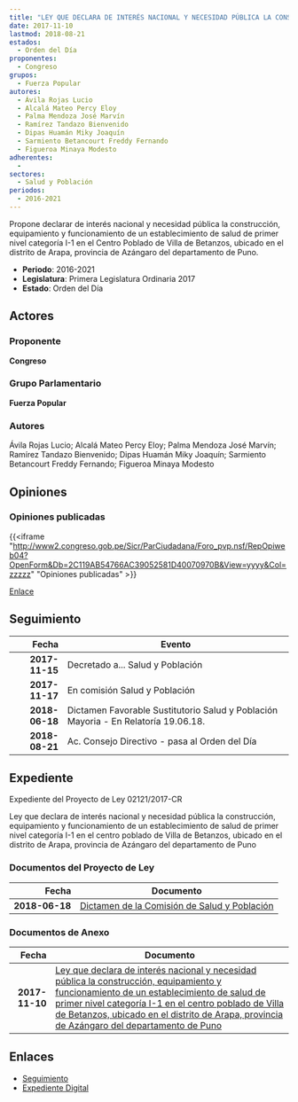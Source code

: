 ```yaml
---
title: "LEY QUE DECLARA DE INTERÉS NACIONAL Y NECESIDAD PÚBLICA LA CONSTRUCCIÓN, EQUIPAMIENTO Y FUNCIONAMIENTO DE UN ESTABLECIMIENTO DE SALUD DE PRIMER NIVEL CATEGORÍA I-1, EN EL CENTRO POBLADO DE VILLA DE BETANZOS, UBICADO EN EL DISTRITO DE ARAPA, PROVINCIA DE AZÁNGARO DEL DEPARTAMENTO DE PUNO"
date: 2017-11-10
lastmod: 2018-08-21
estados: 
  - Orden del Día
proponentes: 
  - Congreso
grupos: 
  - Fuerza Popular
autores: 
  - Ávila Rojas Lucio
  - Alcalá Mateo Percy Eloy
  - Palma Mendoza José Marvín
  - Ramírez Tandazo Bienvenido
  - Dipas Huamán Miky Joaquín
  - Sarmiento Betancourt Freddy Fernando
  - Figueroa Minaya Modesto
adherentes: 
  - 
sectores: 
  - Salud y Población
periodos: 
  - 2016-2021
---
```


Propone declarar de interés nacional y necesidad pública la construcción, equipamiento y funcionamiento de un establecimiento de salud de primer nivel categoría I-1 en el Centro Poblado de Villa de Betanzos, ubicado en el distrito de Arapa, provincia de Azángaro del departamento de Puno.

- **Periodo**: 2016-2021
- **Legislatura**: Primera Legislatura Ordinaria 2017
- **Estado**: Orden del Día

## Actores

### Proponente

**Congreso**

### Grupo Parlamentario

**Fuerza Popular**

### Autores

Ávila Rojas Lucio; Alcalá Mateo Percy Eloy; Palma Mendoza José Marvín; Ramírez Tandazo Bienvenido; Dipas Huamán Miky Joaquín; Sarmiento Betancourt Freddy Fernando; Figueroa Minaya Modesto


## Opiniones

### Opiniones publicadas

{{<iframe "http://www2.congreso.gob.pe/Sicr/ParCiudadana/Foro_pvp.nsf/RepOpiweb04?OpenForm&Db=2C119AB54766AC39052581D40070970B&View=yyyy&Col=zzzzz" "Opiniones publicadas" >}}

[Enlace](http://www2.congreso.gob.pe/Sicr/ParCiudadana/Foro_pvp.nsf/RepOpiweb04?OpenForm&Db=2C119AB54766AC39052581D40070970B&View=yyyy&Col=zzzzz)

## Seguimiento

| Fecha | Evento |
|------:|--------|
| **2017-11-15** | Decretado a... Salud y Población|
| **2017-11-17** | En comisión Salud y Población|
| **2018-06-18** | Dictamen Favorable Sustitutorio Salud y Población Mayoria - En Relatoría 19.06.18.|
| **2018-08-21** | Ac. Consejo Directivo - pasa al Orden del Día|


## Expediente

Expediente del Proyecto de Ley 02121/2017-CR

Ley que declara de interés nacional y necesidad pública la construcción, equipamiento y funcionamiento de un establecimiento de salud de primer nivel categoría I-1 en el centro poblado de Villa de Betanzos, ubicado en el distrito de Arapa, provincia de Azángaro del departamento de Puno


### Documentos del Proyecto de Ley

| Fecha | Documento |
|------:|--------|
| **2018-06-18** | [Dictamen de la Comisión de Salud y Población](http://www.leyes.congreso.gob.pe/Documentos/2016_2021/Dictamenes/Proyectos_de_Ley/02121DC21MAY20180618.PDF) |

### Documentos de Anexo

| Fecha | Documento |
|------:|--------|
| **2017-11-10** | [Ley que declara de interés nacional y necesidad pública la construcción, equipamiento y funcionamiento de un establecimiento de salud de primer nivel categoría I-1 en el centro poblado de Villa de Betanzos, ubicado en el distrito de Arapa, provincia de Azángaro del departamento de Puno](http://www.leyes.congreso.gob.pe/Documentos/2016_2021/Proyectos_de_Ley_y_de_Resoluciones_Legislativas/PL0210920171109.PDF) |

## Enlaces 

- [Seguimiento](http://www2.congreso.gob.pe/Sicr/TraDocEstProc/CLProLey2016.nsf/f7fff46988ca05b1052578e100829cc7/6024b0311c1c54f8052581d4007d6a00?OpenDocument)
- [Expediente Digital](http://www2.congreso.gob.pe/Sicr/TraDocEstProc/CLProLey2016.nsf/f7fff46988ca05b1052578e100829cc7/6024b0311c1c54f8052581d4007d6a00?OpenDocument&Click=05257FB7005EB655.eb71d0cf91d8294e05256cdf006b5706/$Body/0.1C6C)
